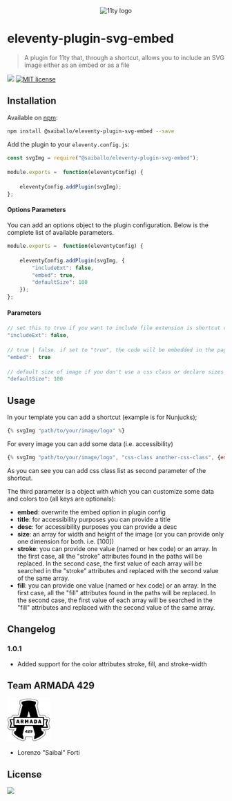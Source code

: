 <p align="center">
	<img src="https://www.11ty.dev/img/logo-github.svg" width="100" height="100" alt="11ty logo">
</p>

# eleventy-plugin-svg-embed

> A plugin for 11ty that, through a shortcut, allows you to include an SVG image either as an embed or as a file


![](https://img.shields.io/badge/Made%20with%20love%20and%20with-javascript%2C%20node-blue)
[![MIT license](https://img.shields.io/badge/License-MIT-green.svg)](https://lbesson.mit-license.org/)

## Installation

Available on [npm](https://www.npmjs.com/package/@saiballo/eleventy-plugin-svg-embed):

```sh
npm install @saiballo/eleventy-plugin-svg-embed --save
```
Add the plugin to your `eleventy.config.js`:

```js
const svgImg = require("@saiballo/eleventy-plugin-svg-embed");

module.exports =  function(eleventyConfig) {

	eleventyConfig.addPlugin(svgImg);
};
```

#### Options Parameters
You can add an options object to the plugin configuration. Below is the complete list of available parameters.

```js
module.exports =  function(eleventyConfig) {

	eleventyConfig.addPlugin(svgImg, {
		"includeExt": false,
		"embed": true,
		"defaultSize": 100
	});
};
```

#### Parameters
```js
// set this to true if you want to include file extension is shortcut code
"includeExt": false,

// true | false. if set to "true", the code will be embedded in the page; otherwise, the img src tag will be used
"embed":  true

// default size of image if you don't use a css class or declare sizes
"defaultSize": 100
```

## Usage

In your template you can add a shortcut (example is for Nunjucks);

```js
{% svgImg "path/to/your/image/logo" %}
```

For every image you can add some data (i.e. accessibility)

```js
{% svgImg "path/to/your/image/logo", "css-class another-css-class", {embed: true, title: "svg title", desc: "svg desc", size:[500,500], stroke: "grey", fill: [["#ff0000", "#999"], ["#19450E", "#333"]], "stroke-width": [[2,1]] }  %}
```

As you can see you can add css class list as second parameter of the shortcut.

The third parameter is a object with which you can customize some data and colors too (all keys are optionals):

- **embed**: overwrite the embed option in plugin config
- **title**: for accessibility purposes you can provide a title
- **desc**: for accessibility purposes you can provide a desc
- **size**: an array for width and height of the image (or you can provide only one dimension for both. i.e. [100])
- **stroke**: you can provide one value (named or hex code) or an array. In the first case, all the "stroke" attributes found in the paths will be replaced. In the second case, the first value of each array will be searched in the "stroke" attributes and replaced with the second value of the same array.
- **fill**: you can provide one value (named or hex code) or an array. In the first case, all the "fill" attributes found in the paths will be replaced. In the second case, the first value of each array will be searched in the "fill" attributes and replaced with the second value of the same array.

## Changelog
### 1.0.1
- Added support for the color attributes stroke, fill, and stroke-width

## Team ARMADA 429
<img src="https://raw.githubusercontent.com/saiballo/saiballo/refs/heads/master/armada429.png" width="100" height="100">

* Lorenzo "Saibal" Forti

## License

![](https://img.shields.io/badge/License-Copyleft%20Saibal%20--%20All%20Rights%20Reserved-red)
